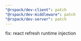 ```yaml
---
"@rspack/dev-client": patch
"@rspack/dev-middleware": patch
"@rspack/dev-server": patch
---
```


fix: react refresh runtime injection
